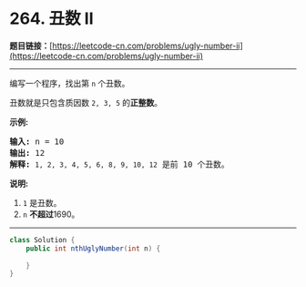 # 264. 丑数 II

**题目链接：**[https://leetcode-cn.com/problems/ugly-number-ii](https://leetcode-cn.com/problems/ugly-number-ii)

---

<div class="content__1Y2H">
 <div class="notranslate">
  <p>编写一个程序，找出第 <code>n</code> 个丑数。</p> 
  <p>丑数就是只包含质因数&nbsp;<code>2, 3, 5</code> 的<strong>正整数</strong>。</p> 
  <p><strong>示例:</strong></p> 
  <pre class="language-text"><strong>输入:</strong> n = 10
<strong>输出:</strong> 12
<strong>解释: </strong><code>1, 2, 3, 4, 5, 6, 8, 9, 10, 12</code> 是前 10 个丑数。</pre> 
  <p><strong>说明:&nbsp;</strong>&nbsp;</p> 
  <ol> 
   <li><code>1</code>&nbsp;是丑数。</li> 
   <li><code>n</code>&nbsp;<strong>不超过</strong>1690。</li> 
  </ol> 
 </div>
</div>

---

```java
class Solution {
    public int nthUglyNumber(int n) {
        
    }
}
```